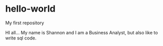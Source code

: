 # hello-world
My first repository

HI all...
My name is Shannon and I am a Business Analyst, but also like to write sql code.
